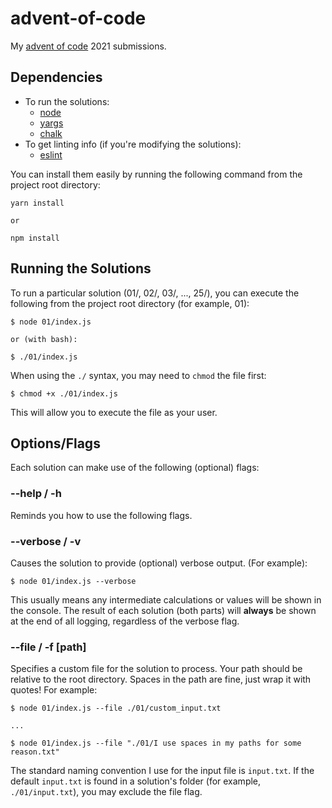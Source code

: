 # advent-of-code

My [advent of code](https://adventofcode.com/2021/) 2021 submissions.

## Dependencies
- To run the solutions:
  - [node](https://nodejs.org/en/) 
  - [yargs](http://yargs.js.org/)
  - [chalk](https://github.com/chalk/chalk)
- To get linting info (if you're modifying the solutions):
  - [eslint](https://eslint.org/)

You can install them easily by running the following command from the project root directory:

```
yarn install

or

npm install
```

## Running the Solutions

To run a particular solution (01/, 02/, 03/, ..., 25/), you can execute the following from the project root directory (for example, 01):

```
$ node 01/index.js

or (with bash):

$ ./01/index.js
```

When using the `./` syntax, you may need to `chmod` the file first:

```
$ chmod +x ./01/index.js
```

This will allow you to execute the file as your user.

## Options/Flags

Each solution can make use of the following (optional) flags:

### --help / -h

Reminds you how to use the following flags.

### --verbose / -v

Causes the solution to provide (optional) verbose output. (For example):

```
$ node 01/index.js --verbose
```

This usually means any intermediate calculations or values will be shown in the console. The result of each solution (both parts) will **always** be shown at the end of all logging, regardless of the verbose flag.

### --file / -f [path]

Specifies a custom file for the solution to process. Your path should be relative to the root directory. Spaces in the path are fine, just wrap it with quotes! For example:

```
$ node 01/index.js --file ./01/custom_input.txt

...

$ node 01/index.js --file "./01/I use spaces in my paths for some reason.txt"
```

The standard naming convention I use for the input file is `input.txt`. If the default `input.txt` is found in a solution's folder (for example, `./01/input.txt`), you may exclude the file flag.